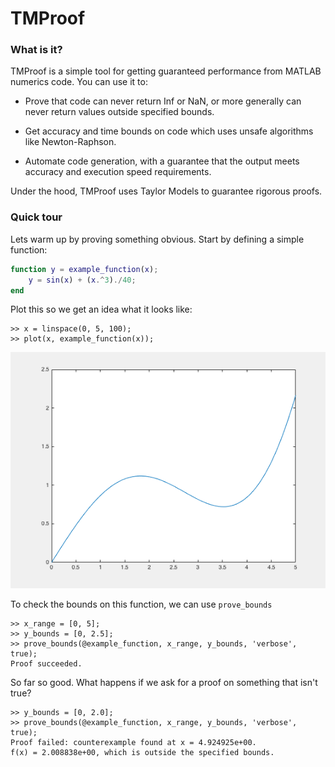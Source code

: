 # TMProof

### What is it?

TMProof is a simple tool for getting guaranteed performance from MATLAB numerics code. You can use it to:

* Prove that code can never return Inf or NaN, or more generally can never return values outside specified bounds.

* Get accuracy and time bounds on code which uses unsafe algorithms like Newton-Raphson.

* Automate code generation, with a guarantee that the output meets accuracy and execution speed requirements.

Under the hood, TMProof uses Taylor Models to guarantee rigorous proofs.

### Quick tour
Lets warm up by proving something obvious. Start by defining a simple function:

```matlab
function y = example_function(x);
    y = sin(x) + (x.^3)./40;
end
```

Plot this so we get an idea what it looks like:

```
>> x = linspace(0, 5, 100);
>> plot(x, example_function(x));
```

![example_function](Images/example_function.png)

To check the bounds on this function, we can use `prove_bounds`

```
>> x_range = [0, 5];
>> y_bounds = [0, 2.5];
>> prove_bounds(@example_function, x_range, y_bounds, 'verbose', true);
Proof succeeded.
```

So far so good. What happens if we ask for a proof on something that isn't true?

```
>> y_bounds = [0, 2.0];
>> prove_bounds(@example_function, x_range, y_bounds, 'verbose', true);
Proof failed: counterexample found at x = 4.924925e+00.
f(x) = 2.008838e+00, which is outside the specified bounds.
```
